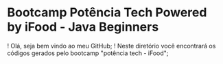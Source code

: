 # Bootcamp Potência Tech Powered by iFood - Java Beginners

! Olá, seja bem vindo ao meu GitHub;
! Neste diretório você encontrará os códigos gerados pelo bootcamp "potência tech - iFood";
